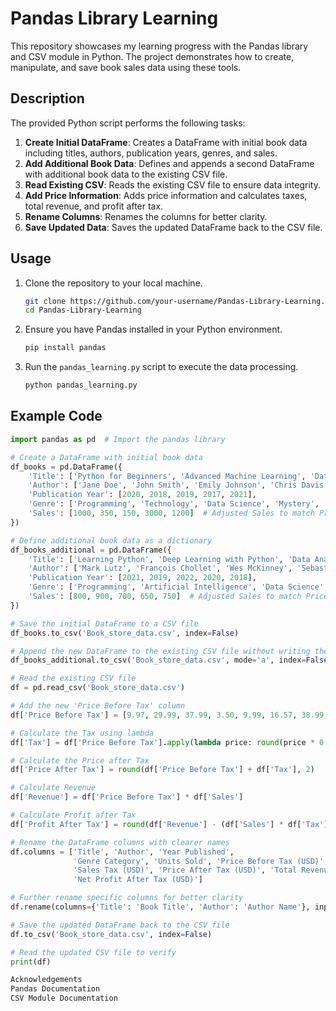 # Pandas Library Learning

This repository showcases my learning progress with the Pandas library and CSV module in Python. The project demonstrates how to create, manipulate, and save book sales data using these tools.

## Description

The provided Python script performs the following tasks:
1. **Create Initial DataFrame**: Creates a DataFrame with initial book data including titles, authors, publication years, genres, and sales.
2. **Add Additional Book Data**: Defines and appends a second DataFrame with additional book data to the existing CSV file.
3. **Read Existing CSV**: Reads the existing CSV file to ensure data integrity.
4. **Add Price Information**: Adds price information and calculates taxes, total revenue, and profit after tax.
5. **Rename Columns**: Renames the columns for better clarity.
6. **Save Updated Data**: Saves the updated DataFrame back to the CSV file.

## Usage

1. Clone the repository to your local machine.
    ```sh
    git clone https://github.com/your-username/Pandas-Library-Learning.git
    cd Pandas-Library-Learning
    ```

2. Ensure you have Pandas installed in your Python environment.
    ```sh
    pip install pandas
    ```

3. Run the `pandas_learning.py` script to execute the data processing.
    ```sh
    python pandas_learning.py
    ```

## Example Code

```python
import pandas as pd  # Import the pandas library

# Create a DataFrame with initial book data
df_books = pd.DataFrame({
    'Title': ['Python for Beginners', 'Advanced Machine Learning', 'Data Science Essentials', 'Mystery of the Lost City', 'Thrilling Adventures'],
    'Author': ['Jane Doe', 'John Smith', 'Emily Johnson', 'Chris Davis', 'Alex Brown'],
    'Publication Year': [2020, 2018, 2019, 2017, 2021],
    'Genre': ['Programming', 'Technology', 'Data Science', 'Mystery', 'Adventure'],
    'Sales': [1000, 350, 150, 3000, 1200]  # Adjusted Sales to match Prices
})

# Define additional book data as a dictionary
df_books_additional = pd.DataFrame({
    'Title': ['Learning Python', 'Deep Learning with Python', 'Data Analysis with Python', 'Python Machine Learning', 'Python for Data Science'],
    'Author': ['Mark Lutz', 'François Chollet', 'Wes McKinney', 'Sebastian Raschka', 'Jake VanderPlas'],
    'Publication Year': [2021, 2019, 2022, 2020, 2018],
    'Genre': ['Programming', 'Artificial Intelligence', 'Data Science', 'Machine Learning', 'Data Science'],
    'Sales': [800, 900, 700, 650, 750]  # Adjusted Sales to match Prices
})

# Save the initial DataFrame to a CSV file
df_books.to_csv('Book_store_data.csv', index=False)

# Append the new DataFrame to the existing CSV file without writing the header again
df_books_additional.to_csv('Book_store_data.csv', mode='a', index=False, header=False)

# Read the existing CSV file
df = pd.read_csv('Book_store_data.csv')

# Add the new 'Price Before Tax' column
df['Price Before Tax'] = [9.97, 29.99, 37.99, 3.50, 9.99, 16.57, 38.99, 17.60, 22.39, 29.48]

# Calculate the Tax using lambda
df['Tax'] = df['Price Before Tax'].apply(lambda price: round(price * 0.07, 2))

# Calculate the Price after Tax
df['Price After Tax'] = round(df['Price Before Tax'] + df['Tax'], 2)

# Calculate Revenue
df['Revenue'] = df['Price Before Tax'] * df['Sales']

# Calculate Profit after Tax
df['Profit After Tax'] = round(df['Revenue'] - (df['Sales'] * df['Tax']), 2)

# Rename the DataFrame columns with clearer names
df.columns = ['Title', 'Author', 'Year Published', 
              'Genre Category', 'Units Sold', 'Price Before Tax (USD)', 
              'Sales Tax (USD)', 'Price After Tax (USD)', 'Total Revenue (USD)', 
              'Net Profit After Tax (USD)']

# Further rename specific columns for better clarity
df.rename(columns={'Title': 'Book Title', 'Author': 'Author Name'}, inplace=True)

# Save the updated DataFrame back to the CSV file
df.to_csv('Book_store_data.csv', index=False)

# Read the updated CSV file to verify
print(df)

Acknowledgements
Pandas Documentation
CSV Module Documentation
